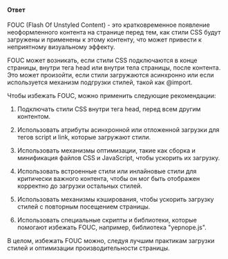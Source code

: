 #### Ответ

FOUC (Flash Of Unstyled Content) - это кратковременное появление неоформленного контента на странице перед тем, как стили CSS будут загружены и применены к этому контенту, что может привести к неприятному визуальному эффекту.

FOUC может возникать, если стили CSS подключаются в конце страницы, внутри тега head или внутри тела страницы, после контента. Это может произойти, если стили загружаются асинхронно или если используется механизм подгрузки стилей, такой как @import.

Чтобы избежать FOUC, можно применить следующие рекомендации:

1. Подключать стили CSS внутри тега head, перед всем другим контентом.
    
2. Использовать атрибуты асинхронной или отложенной загрузки для тегов script и link, которые загружают стили.
    
3. Использовать механизмы оптимизации, такие как сборка и минификация файлов CSS и JavaScript, чтобы ускорить их загрузку.
    
4. Использовать встроенные стили или инлайновые стили для критически важного контента, чтобы он мог быть отображен корректно до загрузки остальных стилей.
    
5. Использовать механизмы кэширования, чтобы ускорить загрузку стилей с повторным посещением страницы.
    
6. Использовать специальные скрипты и библиотеки, которые помогают избежать FOUC, например, библиотека "yepnope.js".
    

В целом, избежать FOUC можно, следуя лучшим практикам загрузки стилей и оптимизации производительности страницы.